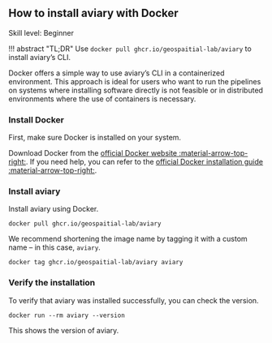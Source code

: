 ## How to install aviary with Docker

<span class="aviary-skill-level">Skill level: Beginner</span>

!!! abstract "TL;DR"
    Use `docker pull ghcr.io/geospaitial-lab/aviary` to install aviary’s CLI.

Docker offers a simple way to use aviary’s CLI in a containerized environment.
This approach is ideal for users who want to run the pipelines
on systems where installing software directly is not feasible or in distributed environments
where the use of containers is necessary.

### Install Docker

First, make sure Docker is installed on your system.

Download Docker from the
[official Docker website :material-arrow-top-right:][official Docker website].
If you need help, you can refer to the
[official Docker installation guide :material-arrow-top-right:][official Docker installation guide].

  [official Docker website]: https://www.docker.com
  [official Docker installation guide]: https://docs.docker.com/get-docker

### Install aviary

Install aviary using Docker.

```
docker pull ghcr.io/geospaitial-lab/aviary
```

We recommend shortening the image name by tagging it with a custom name – in this case, `aviary`.

```
docker tag ghcr.io/geospaitial-lab/aviary aviary
```

### Verify the installation

To verify that aviary was installed successfully, you can check the version.

```
docker run --rm aviary --version
```

This shows the version of aviary.
